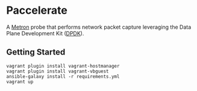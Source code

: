 Paccelerate
===========

A [Metron](https://metron.incubator.apache.org/) probe that performs network packet capture leveraging the Data Plane Development Kit ([DPDK](http://dpdk.org/)).

Getting Started
---------------

```
vagrant plugin install vagrant-hostmanager
vagrant plugin install vagrant-vbguest
ansible-galaxy install -r requirements.yml
vagrant up
```
